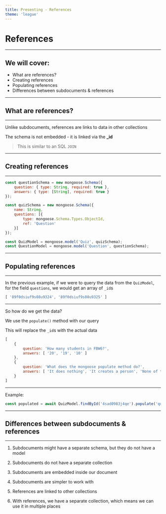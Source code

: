 ```yaml
---
title: Presenting - References
theme: 'league'
---
```


<!-- .slide: data-background="./assets/wallpaper.jpg" -->

# References

---

## We will cover:

- What are references?
- Creating references
- Populating references
- Differences between subdocuments & references

---

## What are references?

---

Unlike subdocuments, references are links to data in other collections

The schema is not embedded - it is linked via the **_id**

> This is similar to an SQL `JOIN`

---

## Creating references

---

```javascript
const questionSchema = new mongoose.Schema({
    question: { type: String, required: true },
    answers: { type: [String], required: true }
});

const quizSchema = new mongoose.Schema({
    name: String,
    questions: [{
        type: mongoose.Schema.Types.ObjectId,
        ref: 'Question'
    }]
});

const QuizModel = mongoose.model('Quiz', quizSchema);
const QuestionModel = mongoose.model('Question', questionSchema);
```

---

## Populating references

---

In the previous example, if we were to query the data from the `QuizModel`, for the field `questions`, we would get an array of `_id`s

```javascript
[ '89f0dsiuf9s08u9324', '89f0dsiuf9s08u9325' ]
```

---

So how do we get the data?

We use the `populate()` method with our query

This will replace the `_id`s with the actual data

```javascript
[
    {
        question: 'How many students in FBW6?',
        answers: [ '20', '19', '10' ]
    },
    {
        question: 'What does the mongoose populate method do?',
        answers: [ 'It does nothing', 'It creates a person', 'None of the above' ]
    }
]
```

---

Example:

```javascript
const populated = await QuizModel.findById('4sad0983j4qe').populate('questions');
```

---

## Differences between subdocuments & references

---

1. Subdocuments might have a separate schema, but they do not have a model

2. Subdocuments do not have a separate collection

3. Subdocuments are embedded inside our document

4. Subdocuments are simpler to work with

5. References are linked to other collections

6. With references, we have a separate collection, which means we can use it in multiple places
